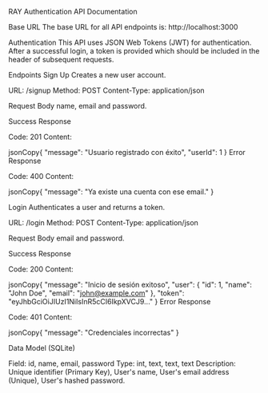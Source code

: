 RAY Authentication API Documentation

Base URL
The base URL for all API endpoints is:
http://localhost:3000

Authentication
This API uses JSON Web Tokens (JWT) for authentication. After a successful login, a token is provided which should be included in the header of subsequent requests.

Endpoints
Sign Up
Creates a new user account.

URL: /signup
Method: POST
Content-Type: application/json

Request Body
name, email and password.

Success Response

Code: 201
Content:

jsonCopy{
  "message": "Usuario registrado con éxito",
  "userId": 1
}
Error Response

Code: 400
Content:

jsonCopy{
  "message": "Ya existe una cuenta con ese email."
}

Login
Authenticates a user and returns a token.

URL: /login
Method: POST
Content-Type: application/json

Request Body
email and password.

Success Response

Code: 200
Content:

jsonCopy{
  "message": "Inicio de sesión exitoso",
  "user": {
    "id": 1,
    "name": "John Doe",
    "email": "john@example.com"
  },
  "token": "eyJhbGciOiJIUzI1NiIsInR5cCI6IkpXVCJ9..."
}
Error Response

Code: 401
Content:

jsonCopy{
  "message": "Credenciales incorrectas"
}

Data Model (SQLite)

Field: id, name, email, password
Type:  int, text, text, text
Description: Unique identifier (Primary Key), User's name, User's email address (Unique), User's hashed password.
